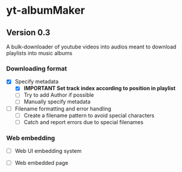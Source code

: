 # yt-albumMaker
## Version 0.3
A bulk-downloader of youtube videos into audios meant to download playlists into music albums

### Downloading format
- [x] Specify metadata
  - [x] **IMPORTANT Set track index according to position in playlist**  
  - [ ] Try to add Author if possible
  - [ ] Manually specify metadata
- [ ] Filename formatting and error handling
  - [ ] Create a filename pattern to avoid special characters
  - [ ] Catch and report errors due to special filenames

### Web embedding
- [ ] Web UI embedding system
- [ ] Web embedded page


